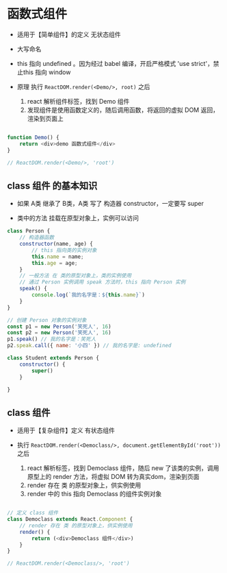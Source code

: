 
# 函数式组件

- 适用于【简单组件】的定义 无状态组件

- 大写命名

- this 指向 undefined 。因为经过 babel 编译，开启严格模式 'use strict'，禁止this 指向 window

- 原理
    执行 `ReactDOM.render(<Demo/>, root)` 之后
    1. react 解析组件标签，找到 Demo 组件
    2. 发现组件是使用函数定义的，随后调用函数，将返回的虚拟 DOM 返回，渲染到页面上
    
```js

function Demo() {
    return <div>demo 函数式组件</div>
}

// ReactDOM.render(<Demo/>, 'root')

```

## class 组件 的基本知识

- 如果 A类 继承了 B类，A类 写了 构造器 constructor，一定要写 super

- 类中的方法 挂载在原型对象上，实例可以访问

```js
class Person {
    // 构造器函数
    constructor(name, age) {
        // this 指向类的实例对象
        this.name = name;
        this.age = age;
    }
    // 一般方法 在 类的原型对象上，类的实例使用
    // 通过 Person 实例调用 speak 方法时，this 指向 Person 实例
    speak() {
        console.log(`我的名字是：${this.name}`)
    }
}

// 创建 Person 对象的实例对象
const p1 = new Person('笑死人', 16)
const p2 = new Person('笑死人', 16)
p1.speak() // 我的名字是：笑死人
p2.speak.call({ name: '小四' }) // 我的名字是: undefined

class Student extends Person {
    constructor() {
        super()
    }

}
```

## class 组件

- 适用于【复杂组件】定义 有状态组件

- 执行 `ReactDOM.render(<Democlass/>, document.getElementById('root'))` 之后

    1. react 解析标签，找到 Democlass 组件，随后 new 了该类的实例，调用原型上的 render 方法，将虚拟 DOM 转为真实dom，渲染到页面
    2. render 存在 类 的原型对象上，供实例使用
    3. render 中的 this 指向 Democlass 的组件实例对象

```js

// 定义 class 组件
class Democlass extends React.Component {
    // render 存在 类 的原型对象上，供实例使用
    render() {
        return (<div>Democlass 组件</div>)
    }
}

// ReactDOM.render(<Democlass/>, 'root')

```


